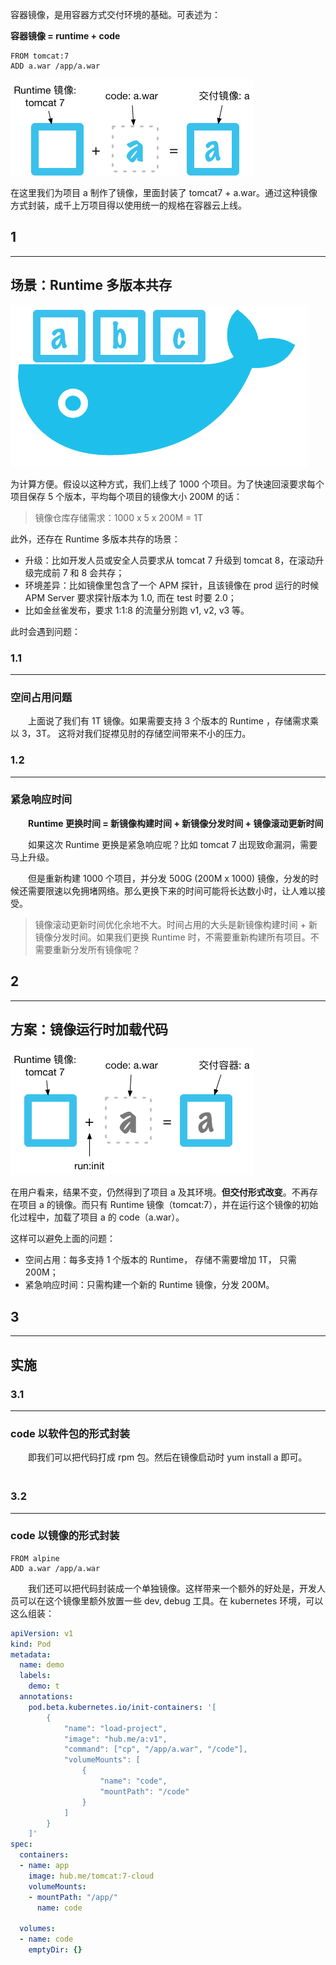 容器镜像，是用容器方式交付环境的基础。可表述为：

**容器镜像 = runtime + code** 

```docker
FROM tomcat:7
ADD a.war /app/a.war
```

![docker-image](../assets/img/spec.v2/docker-image-1.gif)

在这里我们为项目 a 制作了镜像，里面封装了 tomcat7 + a.war。通过这种镜像方式封装，成千上万项目得以使用统一的规格在容器云上线。


## 1
* * *
## 场景：Runtime 多版本共存

![docker-overfiew](../assets/img/spec.v2/docker-overview.gif)

为计算方便。假设以这种方式，我们上线了 1000 个项目。为了快速回滚要求每个项目保存 5 个版本，平均每个项目的镜像大小 200M 的话：

> 镜像仓库存储需求：1000 x 5 x 200M = 1T
 
此外，还存在 Runtime 多版本共存的场景：

- 升级：比如开发人员或安全人员要求从 tomcat 7 升级到 tomcat 8，在滚动升级完成前 7 和 8 会共存；
- 环境差异：比如镜像里包含了一个 APM 探针，且该镜像在 prod 运行的时候 APM Server 要求探针版本为 1.0, 而在 test 时要 2.0；
- 比如金丝雀发布，要求 1:1:8 的流量分别跑 v1, v2, v3 等。

此时会遇到问题：

### 1.1
* * *
### 空间占用问题

　　上面说了我们有 1T 镜像。如果需要支持 3 个版本的 Runtime ，存储需求乘以 3，3T。
这将对我们捉襟见肘的存储空间带来不小的压力。

### 1.2
* * *
### 紧急响应时间

　　**Runtime 更换时间 = 新镜像构建时间 + 新镜像分发时间 + 镜像滚动更新时间**

　　如果这次 Runtime 更换是紧急响应呢？比如 tomcat 7 出现致命漏洞，需要马上升级。

　　但是重新构建 1000 个项目，并分发 500G (200M x 1000) 镜像，分发的时候还需要限速以免拥堵网络。那么更换下来的时间可能将长达数小时，让人难以接受。

> 镜像滚动更新时间优化余地不大。时间占用的大头是新镜像构建时间 + 新镜像分发时间。如果我们更换 Runtime 时，不需要重新构建所有项目。不需要重新分发所有镜像呢？

## 2
* * *
## 方案：镜像运行时加载代码

![docker-image](../assets/img/spec.v2/docker-image-2.gif)

在用户看来，结果不变，仍然得到了项目 a 及其环境。**但交付形式改变**。不再存在项目 a 的镜像。而只有 Runtime 镜像（tomcat:7），并在运行这个镜像的初始化过程中，加载了项目 a 的 code（a.war）。

这样可以避免上面的问题：

- 空间占用：每多支持 1 个版本的 Runtime， 存储不需要增加 1T， 只需 200M；
- 紧急响应时间：只需构建一个新的 Runtime 镜像，分发 200M。

## 3
* * *
## 实施

### 3.1
* * *
### code 以软件包的形式封装

　　即我们可以把代码打成 rpm 包。然后在镜像启动时 yum install a 即可。
　　
### 3.2
* * *
### code 以镜像的形式封装

```docker
FROM alpine
ADD a.war /app/a.war
```

　　我们还可以把代码封装成一个单独镜像。这样带来一个额外的好处是，开发人员可以在这个镜像里额外放置一些 dev, debug 工具。在 kubernetes 环境，可以这么组装：

```yaml
apiVersion: v1
kind: Pod
metadata:
  name: demo
  labels:
    demo: t
  annotations:
    pod.beta.kubernetes.io/init-containers: '[
        {
            "name": "load-project",
            "image": "hub.me/a:v1",
            "command": ["cp", "/app/a.war", "/code"],
            "volumeMounts": [
                {
                    "name": "code",
                    "mountPath": "/code"
                }
            ]
        }
    ]'
spec:
  containers:
  - name: app
    image: hub.me/tomcat:7-cloud
    volumeMounts:
    - mountPath: "/app/"
      name: code

  volumes:
  - name: code
    emptyDir: {}
```